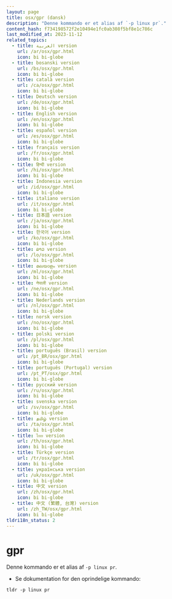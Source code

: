 ```yaml
---
layout: page
title: osx/gpr (dansk)
description: "Denne kommando er et alias af `-p linux pr`."
content_hash: f734198572f2e10494e1fc0ab308f5bf8e1c786c
last_modified_at: 2023-11-12
related_topics:
  - title: العربية version
    url: /ar/osx/gpr.html
    icon: bi bi-globe
  - title: bosanski version
    url: /bs/osx/gpr.html
    icon: bi bi-globe
  - title: català version
    url: /ca/osx/gpr.html
    icon: bi bi-globe
  - title: Deutsch version
    url: /de/osx/gpr.html
    icon: bi bi-globe
  - title: English version
    url: /en/osx/gpr.html
    icon: bi bi-globe
  - title: español version
    url: /es/osx/gpr.html
    icon: bi bi-globe
  - title: français version
    url: /fr/osx/gpr.html
    icon: bi bi-globe
  - title: हिन्दी version
    url: /hi/osx/gpr.html
    icon: bi bi-globe
  - title: Indonesia version
    url: /id/osx/gpr.html
    icon: bi bi-globe
  - title: italiano version
    url: /it/osx/gpr.html
    icon: bi bi-globe
  - title: 日本語 version
    url: /ja/osx/gpr.html
    icon: bi bi-globe
  - title: 한국어 version
    url: /ko/osx/gpr.html
    icon: bi bi-globe
  - title: ລາວ version
    url: /lo/osx/gpr.html
    icon: bi bi-globe
  - title: മലയാളം version
    url: /ml/osx/gpr.html
    icon: bi bi-globe
  - title: नेपाली version
    url: /ne/osx/gpr.html
    icon: bi bi-globe
  - title: Nederlands version
    url: /nl/osx/gpr.html
    icon: bi bi-globe
  - title: norsk version
    url: /no/osx/gpr.html
    icon: bi bi-globe
  - title: polski version
    url: /pl/osx/gpr.html
    icon: bi bi-globe
  - title: português (Brasil) version
    url: /pt_BR/osx/gpr.html
    icon: bi bi-globe
  - title: português (Portugal) version
    url: /pt_PT/osx/gpr.html
    icon: bi bi-globe
  - title: русский version
    url: /ru/osx/gpr.html
    icon: bi bi-globe
  - title: svenska version
    url: /sv/osx/gpr.html
    icon: bi bi-globe
  - title: தமிழ் version
    url: /ta/osx/gpr.html
    icon: bi bi-globe
  - title: ไทย version
    url: /th/osx/gpr.html
    icon: bi bi-globe
  - title: Türkçe version
    url: /tr/osx/gpr.html
    icon: bi bi-globe
  - title: українська version
    url: /uk/osx/gpr.html
    icon: bi bi-globe
  - title: 中文 version
    url: /zh/osx/gpr.html
    icon: bi bi-globe
  - title: 中文 (繁體, 台灣) version
    url: /zh_TW/osx/gpr.html
    icon: bi bi-globe
tldri18n_status: 2
---
```

# gpr

Denne kommando er et alias af `-p linux pr`.

- Se dokumentation for den oprindelige kommando:

`tldr -p linux pr`
